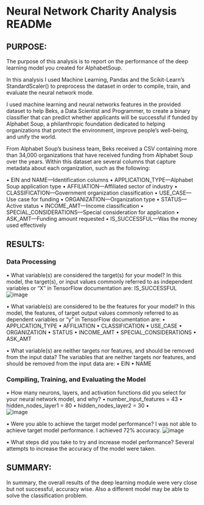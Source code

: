 

# Neural Network Charity Analysis READMe

## PURPOSE:
The purpose of this analysis is to report on the performance of the deep learning model you created for AlphabetSoup.

In this analysis I used Machine Learning, Pandas and the Scikit-Learn’s StandardScaler() to preprocess the dataset in order to compile, train, and evaluate the neural network mode.

I used machine learning and neural networks features in the provided dataset to help Beks, a Data Scientist and Programmer, to create a binary classifier that can predict whether applicants will be successful if funded by Alphabet Soup, a philanthropic foundation dedicated to helping organizations that protect the environment, improve people’s well-being, and unify the world.

From Alphabet Soup’s business team, Beks received a CSV containing more than 34,000 organizations that have received funding from Alphabet Soup over the years. Within this dataset are several columns that capture metadata about each organization, such as the following:

•	EIN and NAME—Identification columns
•	APPLICATION_TYPE—Alphabet Soup application type
•	AFFILIATION—Affiliated sector of industry
•	CLASSIFICATION—Government organization classification
•	USE_CASE—Use case for funding
•	ORGANIZATION—Organization type
•	STATUS—Active status
•	INCOME_AMT—Income classification
•	SPECIAL_CONSIDERATIONS—Special consideration for application
•	ASK_AMT—Funding amount requested
•	IS_SUCCESSFUL—Was the money used effectively

## RESULTS:
### Data Processing
•	What variable(s) are considered the target(s) for your model? In this model, the target(s), or input values commonly referred to as independent variables or “X” in TensorFlow documentation are: 
IS_SUCCESSFUL
 ![image](https://user-images.githubusercontent.com/78371845/124371835-b4e16a00-dc53-11eb-90d0-cf0bc6df0bb0.png)


•	What variable(s) are considered to be the features for your model? In this model, the features, of target output values commonly referred to as dependent variables or “y” in TensorFlow documentation are:
•	APPLICATION_TYPE
•	AFFILIATION
•	CLASSIFICATION
•	USE_CASE
•	ORGANIZATION
•	STATUS
•	INCOME_AMT
•	SPECIAL_CONSIDERATIONS
•	ASK_AMT

•	What variable(s) are neither targets nor features, and should be removed from the input data? The variables that are neither targets nor features, and should be removed from the input data are:
•	EIN
•	NAME

### Compiling, Training, and Evaluating the Model
•	How many neurons, layers, and activation functions did you select for your neural network model, and why?
•	number_input_features = 43
•	hidden_nodes_layer1 = 80
•	hidden_nodes_layer2 = 30
•	
 ![image](https://user-images.githubusercontent.com/78371845/124371842-c0cd2c00-dc53-11eb-935c-e00b6e952e95.png)


•	Were you able to achieve the target model performance? I was not able to achieve target model performance. I achieved 72% accuracy. 
 ![image](https://user-images.githubusercontent.com/78371845/124371847-ca569400-dc53-11eb-9799-d61376b9e247.png)


•	What steps did you take to try and increase model performance?
Several attempts to increase the accuracy of the model were taken.


## SUMMARY:
In summary, the overall results of the deep learning module were very close but not successful, accuracy wise. Also a different model may be able to solve the classification problem. 
